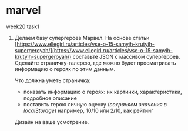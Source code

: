 # marvel
week20 task1
1. Делаем базу супергероев Марвел. На основе статьи [https://www.ellegirl.ru/articles/vse-o-15-samyih-krutyih-supergeroyah/](https://www.ellegirl.ru/articles/vse-o-15-samyih-krutyih-supergeroyah/) составьте JSON с массивом супергероев. Сделайте страничку-галерею, где можно будет просматривать информацию о героях по этим данным.
    
    Что должна уметь страничка: 
    
    - показать информацию о героях: их картинки, характеристики, подробное описание
    - поставить герою личную оценку (*сохраняем значения в localStorage*)
    например, 10/10 или 2/10, как рейтинг
    
    Дизайн на ваше усмотрение.